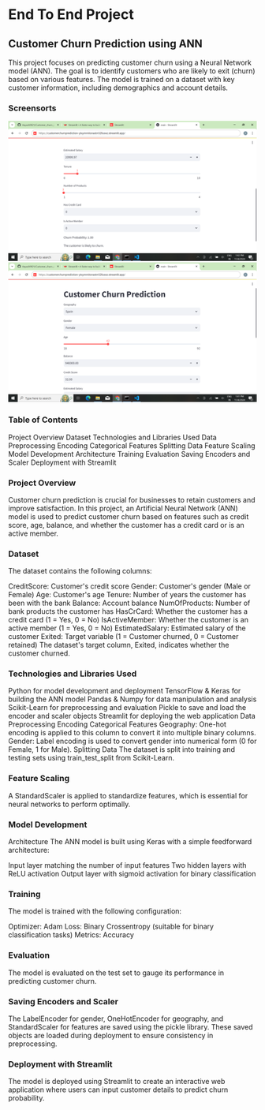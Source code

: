 # End To End Project
## Customer Churn Prediction using ANN
This project focuses on predicting customer churn using a Neural Network model (ANN). The goal is to identify customers who are likely to exit (churn) based on various features. The model is trained on a dataset with key customer information, including demographics and account details.

### Screensorts
![alt text](<Screenshot (65).png>) 
![alt text](<Screenshot (64).png>)

### Table of Contents
Project Overview
Dataset
Technologies and Libraries Used
Data Preprocessing
Encoding Categorical Features
Splitting Data
Feature Scaling
Model Development
Architecture
Training
Evaluation
Saving Encoders and Scaler
Deployment with Streamlit

### Project Overview
Customer churn prediction is crucial for businesses to retain customers and improve satisfaction. In this project, an Artificial Neural Network (ANN) model is used to predict customer churn based on features such as credit score, age, balance, and whether the customer has a credit card or is an active member.

### Dataset
The dataset contains the following columns:

CreditScore: Customer's credit score
Gender: Customer's gender (Male or Female)
Age: Customer's age
Tenure: Number of years the customer has been with the bank
Balance: Account balance
NumOfProducts: Number of bank products the customer has
HasCrCard: Whether the customer has a credit card (1 = Yes, 0 = No)
IsActiveMember: Whether the customer is an active member (1 = Yes, 0 = No)
EstimatedSalary: Estimated salary of the customer
Exited: Target variable (1 = Customer churned, 0 = Customer retained)
The dataset's target column, Exited, indicates whether the customer churned.

### Technologies and Libraries Used
Python for model development and deployment
TensorFlow & Keras for building the ANN model
Pandas & Numpy for data manipulation and analysis
Scikit-Learn for preprocessing and evaluation
Pickle to save and load the encoder and scaler objects
Streamlit for deploying the web application
Data Preprocessing
Encoding Categorical Features
Geography: One-hot encoding is applied to this column to convert it into multiple binary columns.
Gender: Label encoding is used to convert gender into numerical form (0 for Female, 1 for Male).
Splitting Data
The dataset is split into training and testing sets using train_test_split from Scikit-Learn.

### Feature Scaling
A StandardScaler is applied to standardize features, which is essential for neural networks to perform optimally.

### Model Development
Architecture
The ANN model is built using Keras with a simple feedforward architecture:

Input layer matching the number of input features
Two hidden layers with ReLU activation
Output layer with sigmoid activation for binary classification

### Training
The model is trained with the following configuration:

Optimizer: Adam
Loss: Binary Crossentropy (suitable for binary classification tasks)
Metrics: Accuracy

### Evaluation
The model is evaluated on the test set to gauge its performance in predicting customer churn.

### Saving Encoders and Scaler
The LabelEncoder for gender, OneHotEncoder for geography, and StandardScaler for features are saved using the pickle library.
These saved objects are loaded during deployment to ensure consistency in preprocessing.

### Deployment with Streamlit
The model is deployed using Streamlit to create an interactive web application where users can input customer details to predict churn probability.
